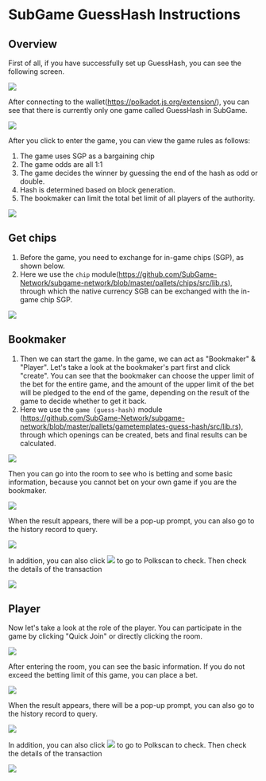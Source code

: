 # SubGame GuessHash Instructions

## Overview
First of all, if you have successfully set up GuessHash, you can see the following screen.

![](https://i.imgur.com/GkAq8oH.png)

After connecting to the wallet(https://polkadot.js.org/extension/), you can see that there is currently only one game called GuessHash in SubGame.

![](https://i.imgur.com/1mfcxhw.png)

After you click to enter the game, you can view the game rules as follows:
1. The game uses SGP as a bargaining chip
2. The game odds are all 1:1
3. The game decides the winner by guessing the end of the hash as odd or double.
4. Hash is determined based on block generation.
5. The bookmaker can limit the total bet limit of all players of the authority.

![](https://i.imgur.com/4hPwi61.png)

## Get chips
1. Before the game, you need to exchange for in-game chips (SGP), as shown below.
2. Here we use the ```chip``` module(https://github.com/SubGame-Network/subgame-network/blob/master/pallets/chips/src/lib.rs), through which the native currency SGB can be exchanged with the in-game chip SGP.

![](https://i.imgur.com/BtM20Bo.png)

## Bookmaker

1. Then we can start the game. In the game, we can act as "Bookmaker" & "Player". Let's take a look at the bookmaker's part first and click "create". You can see that the bookmaker can choose the upper limit of the bet for the entire game, and the amount of the upper limit of the bet will be pledged to the end of the game, depending on the result of the game to decide whether to get it back.
2. Here we use the ```game (guess-hash)``` module (https://github.com/SubGame-Network/subgame-network/blob/master/pallets/gametemplates-guess-hash/src/lib.rs), through which openings can be created, bets and final results can be calculated.

![](https://i.imgur.com/uWSv1CM.png)


Then you can go into the room to see who is betting and some basic information, because you cannot bet on your own game if you are the bookmaker.

![](https://i.imgur.com/WsMRU1O.png)

When the result appears, there will be a pop-up prompt, you can also go to the history record to query.

![](https://i.imgur.com/nDQLxkb.png)

In addition, you can also click ![](https://i.imgur.com/FzB6YNa.png) to go to Polkscan to check.
Then check the details of the transaction

![](https://i.imgur.com/RORzfsm.png)

## Player

Now let's take a look at the role of the player. You can participate in the game by clicking "Quick Join" or directly clicking the room.

![](https://i.imgur.com/gCql9aS.png)


After entering the room, you can see the basic information. If you do not exceed the betting limit of this game, you can place a bet.

![](https://i.imgur.com/kZP91Mz.png)

When the result appears, there will be a pop-up prompt, you can also go to the history record to query.

![](https://i.imgur.com/ZIX3MJP.png)

In addition, you can also click ![](https://i.imgur.com/FzB6YNa.png) to go to Polkscan to check.
Then check the details of the transaction

![](https://i.imgur.com/RORzfsm.png)
